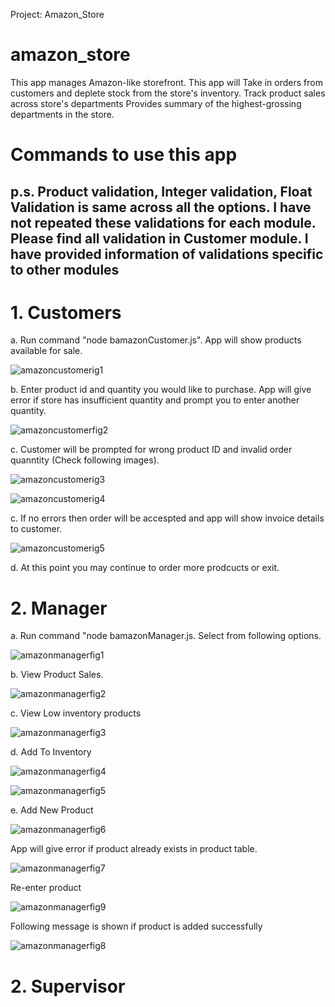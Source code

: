 Project: Amazon_Store

#  amazon_store
 This app manages  Amazon-like storefront.
 This app will 
 Take in orders from customers and deplete stock from the store's inventory. 
 Track product sales across store's departments
 Provides summary of the highest-grossing departments in the store.

# Commands to use this app
## p.s. Product validation, Integer validation, Float Validation is same across all the options. I have not repeated these validations for each module. Please find all validation in Customer module. I have provided information of validations specific to other modules
# 1.  Customers

a. Run command "node bamazonCustomer.js".
   App will show products available for sale.
 
  ![amazoncustomerig1](https://user-images.githubusercontent.com/5023549/44230285-ba5b0c80-a168-11e8-91f5-8e6652f013bc.png)
     

 b. Enter product id and quantity you would like to purchase.
    App will give error if store has insufficient quantity and prompt you to enter another quantity.
 
   ![amazoncustomerfig2](https://user-images.githubusercontent.com/5023549/44231143-19ba1c00-a16b-11e8-8e9a-b3a36c2bc50e.png)
      
 c. Customer will be prompted for wrong product ID and invalid order quanntity (Check following images).
 
   ![amazoncustomerig3](https://user-images.githubusercontent.com/5023549/44231046-dbbcf800-a16a-11e8-9008-77f059eb2c1e.png)

   ![amazoncustomerig4](https://user-images.githubusercontent.com/5023549/44231796-496a2380-a16d-11e8-9640-3366f93aabe2.png)

 c. If no errors then order will be accespted and app will show invoice details to customer.

   ![amazoncustomerig5](https://user-images.githubusercontent.com/5023549/44231797-496a2380-a16d-11e8-8bce-5c64ee131532.png)

 d. At this point you may continue to order more prodcucts or exit. 

# 2. Manager
  
a. Run command "node bamazonManager.js. Select from following options.

![amazonmanagerfig1](https://user-images.githubusercontent.com/5023549/44232632-a23abb80-a16f-11e8-8185-868502309904.png)


b. View Product Sales.


![amazonmanagerfig2](https://user-images.githubusercontent.com/5023549/44232633-a23abb80-a16f-11e8-8044-fed96791476b.png)

c. View Low inventory products


![amazonmanagerfig3](https://user-images.githubusercontent.com/5023549/44232634-a2d35200-a16f-11e8-866e-deee11dcb8e6.png)

d. Add To Inventory

![amazonmanagerfig4](https://user-images.githubusercontent.com/5023549/44233888-1a56b080-a173-11e8-9a56-359ddcfce925.png)

![amazonmanagerfig5](https://user-images.githubusercontent.com/5023549/44233889-1a56b080-a173-11e8-90ff-c49339196541.png)



e. Add New Product


![amazonmanagerfig6](https://user-images.githubusercontent.com/5023549/44283960-ef7d6280-a22d-11e8-9444-fca5fc9b7926.png)

 App will give error if product already exists in product table.
 
![amazonmanagerfig7](https://user-images.githubusercontent.com/5023549/44283961-ef7d6280-a22d-11e8-9b5d-d78f612f468d.png)

Re-enter product

![amazonmanagerfig9](https://user-images.githubusercontent.com/5023549/44286380-e644c380-a236-11e8-9c14-34a753e81445.png)

Following message is shown if product is added successfully

![amazonmanagerfig8](https://user-images.githubusercontent.com/5023549/44283963-f015f900-a22d-11e8-8289-ba9694a6d202.png)

 
 # 2. Supervisor
 

